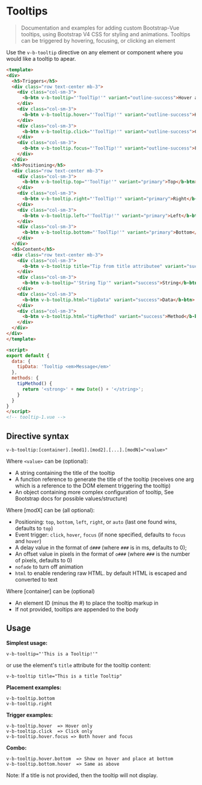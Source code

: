 # Tooltips

> Documentation and examples for adding custom Bootstrap-Vue tooltips, using Bootstrap V4 CSS for
styling and animations. Tooltips can be triggered by hovering, focusing, or clicking an element

Use the `v-b-tooltip` directive on any element or component where you would like a tooltip
to apear.

```html
<template>
<div>
  <h5>Triggers</h5>
  <div class="row text-center mb-3">
    <div class="col-sm-3">
      <b-btn v-b-tooltip="'ToolTip!'" variant="outline-success">Hover and Focus</b-btn>
    </div>
    <div class="col-sm-3">
      <b-btn v-b-tooltip.hover="'ToolTip!'" variant="outline-success">Hover</b-btn>
    </div>
    <div class="col-sm-3">
      <b-btn v-b-tooltip.click="'ToolTip!'" variant="outline-success">Click</b-btn>
    </div>
    <div class="col-sm-3">
      <b-btn v-b-tooltip.focus="'ToolTip!'" variant="outline-success">Focus</b-btn>
    </div>
  </div>
  <h5>Positioning</h5>
  <div class="row text-center mb-3">
    <div class="col-sm-3">
      <b-btn v-b-tooltip.top="'ToolTip!'" variant="primary">Top</b-btn>
    </div>
    <div class="col-sm-3">
      <b-btn v-b-tooltip.right="'ToolTip!'" variant="primary">Right</b-btn>
    </div>
    <div class="col-sm-3">
      <b-btn v-b-tooltip.left="'ToolTip!'" variant="primary">Left</b-btn>
    </div>
    <div class="col-sm-3">
      <b-btn v-b-tooltip.bottom="'ToolTip!'" variant="primary">Bottom</b-btn>
    </div>
  </div>
  <h5>Content</h5>
  <div class="row text-center mb-3">
    <div class="col-sm-3">
      <b-btn v-b-tooltip title="Tip from title attributee" variant="success">Title</b-btn>
    </div>
    <div class="col-sm-3">
      <b-btn v-b-tooltip="'String Tip'" variant="success">String</b-btn>
    </div>
    <div class="col-sm-3">
      <b-btn v-b-tooltip.html="tipData" variant="success">Data</b-btn>
    </div>
    <div class="col-sm-3">
      <b-btn v-b-tooltip.html="tipMethod" variant="success">Method</b-btn>
    </div>
  </div>
</div>
</template>

<script>
export default {
  data: {
    tipData: 'Tooltip <em>Message</em>'
  },
  methods: {
    tipMethod() {
      return '<strong>' + new Date() + '</string>';
    }
  }
}
</script>
<!-- tooltip-1.vue -->
```

## Directive syntax

```
v-b-tooltip:[container].[mod1].[mod2].[...].[modN]="<value>"
```

Where `<value>` can be (optional):
 - A string containing the title of the tooltip
 - A function reference to generate the title of the tooltip (receives one arg which is a reference to the DOM element triggering the tooltip)
 - An object containing more complex configuration of tooltip, See Bootstrap docs for possible values/structure)

Where [modX] can be (all optional):
 - Positioning: `top`, `bottom`, `left`, `right`, or `auto` (last one found wins, defaults to `top`)
 - Event trigger: `click`, `hover`, `focus` (if none specified, defaults to `focus` and `hover`)
 - A delay value in the format of `d###` (where `###` is in ms, defaults to 0);
 - An offset value in pixels in the format of `o###` (where `###` is the number of pixels, defaults to 0)
 - `nofade` to turn off animation
 - `html` to enable rendering raw HTML. by default HTML is escaped and converted to text

Where [container] can be (optional)
 - An element ID (minus the #) to place the tooltip markup in
 - If not provided, tooltips are appended to the body

## Usage

**Simplest usage:**
```
v-b-tooltip="'This is a Tooltip!'"
```
or use the element's `title` attribute for the tooltip content:
```
v-b-tooltip title="This is a title Tooltip"
```
**Placement examples:**
```
v-b-tooltip.bottom
v-b-tooltip.right
```
**Trigger examples:**
```
v-b-tooltip.hover  => Hover only
v-b-tooltip.click  => Click only
v-b-tooltip.hover.focus => Both hover and focus
```

**Combo:**
```
v-b-tooltip.hover.bottom  => Show on hover and place at bottom
v-b-tooltip.bottom.hover  => Same as above
```

Note: If a title is not provided, then the tooltip will not display.
